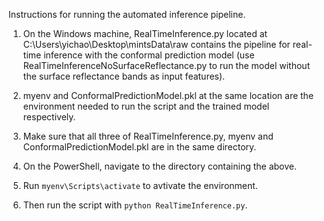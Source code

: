 Instructions for running the automated inference pipeline.

1. On the Windows machine, RealTimeInference.py located at C:\Users\yichao\Desktop\mintsData\raw contains the pipeline for real-time
   inference with the conformal prediction model (use RealTimeInferenceNoSurfaceReflectance.py to run the model without the surface
   reflectance bands as input features).

2. myenv and ConformalPredictionModel.pkl at the same location are the environment needed to run the script and the
   trained model respectively.

3. Make sure that all three of RealTimeInference.py, myenv and ConformalPredictionModel.pkl are in the same directory.

4. On the PowerShell, navigate to the directory containing the above.

5. Run ```myenv\Scripts\activate``` to avtivate the environment.

6. Then run the script with ```python RealTimeInference.py```.

   


   
